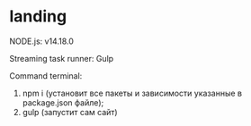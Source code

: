 # landing

NODE.js: v14.18.0 

Streaming task runner: Gulp

Command terminal: 
1. npm i (установит все пакеты и зависимости указанные в package.json файле);
2. gulp (запустит сам сайт) 
